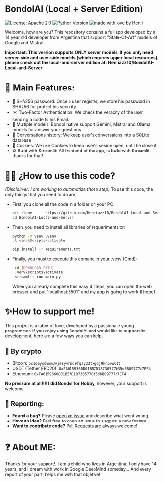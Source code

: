 # BondolAI (Local + Server Edition)
[![License: Apache 2.0](https://img.shields.io/badge/License-Apache_2.0-blue.svg)](https://opensource.org/licenses/Apache-2.0)
[![Python Version](https://img.shields.io/badge/Python-3.9+-brightgreen.svg)](https://www.python.org/)
[![made with love by Henri](https://img.shields.io/badge/made%20with%20love%20by-Henri-ff69b4.svg)](https://github.com/Henriazz10)

Welcome, how are you? This repository contains a full app developed by a 14 year old developer from Argentina that support "State-Of-Art" models
of Google and Mistral.


**Important: This version supports ONLY server models. 
If you only need server-side and user-side models (which requires upper local resources), please check out the local-and-server edition at: 
Henriazz10/BondolAI-Local-and-Server**

# **🚀 Main Features:**

- 🔐 SHA256 password: Once a user register, we store his password in SHA256 for protect his security.
- ✉️ Two-Factor Authentication: We check the veracity of the user, sending a code to his Email.
- 🧠 Multiple models: Bondol native support Gemini, Mistral and Ollama models for answer your questions.
- 💾 Conversations history:  We keep user's conversaions into a SQLite database
- 🍪 Cookies: We use Cookies to keep user's sesion open, until he close it
- ⚙️ Build with Streamlit: All frontend of the app, is build with Streamlit, thanks for that!

# **🧑‍💻 ¿How to use this code?**

*(Disclaimer: I am working to automatize those step)*
To use this code, the only things that you need to do are;
- First, you clone  all the code in a folder on your PC
  ```bash
  git clone      https://github.com/Henriazz10/BondolAI-Local-and-Server.git
  cd BondolAI-Local-and-Server
  ```
- Then, you need to install all libraries of requeriments.txt
  ```bash
  python -m venv .venv
  .\.venv\Scripts\activate
  ```
  ```bash
  pip install -r requirements.txt
  ```

- Finally, you must to execute this comand in your .venv (Cmd):

   ```bash
    cd [DOWNLOAD_PATH]
    .venv\scripts\activate
    streamlit run main.py
   ```
  When you already complete this easy 4 steps, you can open the web browser and put "localhost:8501" and
  my app is going to work (I hope)


# **✨How to support me!**

This project is a labor of love, developed by a passionate young programmer. If you enjoy using BondolAI and would like to support its development, here are a few ways you can help.

## 🤖 By crypto
- Bitcoin: `bc1qeysdwwm3vjesyvhnd9fqay23txgqj9kn5vw6dt`
- USDT (Tether ERC20): `0xFA6159360D01B57D18730577035d6B09777c7EF4`
- Ethereum: `0xFA6159360D01B57D18730577035d6B09777c7EF4`

**No pressure at all!!!! I did Bondol for Hobby**; however, your support is welcome

## **📣 Reporting:**

-   **Found a bug?** Please [open an issue](https://github.com/Henriazz10/BondolAI-Local-and-Server/issues) and describe what went wrong.
-   **Have an idea?** Feel free to open an issue to suggest a new feature.
-   **Want to contribute code?** [Pull Requests](https://github.com/Henriazz10/BondolAI-Local-and-Server/pulls) are always welcome!


# **❓ About ME:**

Thanks for your support!. I am a child who lives in Argentina; I only have 14 years, and I dream with
work in Google DeepMind someday... And every report of your part, helps me with that objetive!

